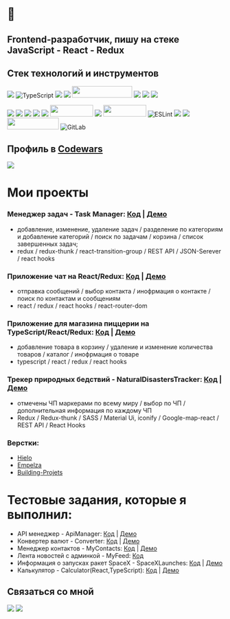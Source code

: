 # 👋 
## Frontend-разработчик, пишу на стеке JavaScript - React - Redux

<!--
**lors08-08/lors08-08** is a ✨ _special_ ✨ repository because its `README.md` (this file) appears on your GitHub profile.

Here are some ideas to get you started:

- 🔭 I’m currently working on ...
- 🌱 I’m currently learning ...
- 👯 I’m looking to collaborate on ...
- 🤔 I’m looking for help with ...
- 💬 Ask me about ...
- 📫 How to reach me: ...
- 😄 Pronouns: ...
- ⚡ Fun fact: ...
-->

## Cтек технологий и инструментов 

![](https://img.shields.io/badge/javascript%20-%23323330.svg?&style=for-the-badge&logo=javascript&logoColor=%23F7DF1E)
	<img alt="TypeScript" src="https://img.shields.io/badge/typescript%20-%23007ACC.svg?&style=for-the-badge&logo=typescript&logoColor=white"/>
![](https://img.shields.io/badge/react%20-%2320232a.svg?&style=for-the-badge&logo=react&logoColor=%2361DAFB)
![](https://img.shields.io/badge/redux%20-%23593d88.svg?&style=for-the-badge&logo=redux&logoColor=white)
<img src="https://camo.githubusercontent.com/05fa5b49e5aed65571a782d2d5a857a463c6862ffea1a420aa076f4fe9edb895/68747470733a2f2f696d672e736869656c64732e696f2f62616467652f52656475782d2d5468756e6b2d3233306633393f7374796c653d666c61742d737175617265266c6f676f3d5265647578266c6f676f436f6c6f723d666633393239" width="140" height="27"/>
![](https://camo.githubusercontent.com/8a8257a8f104d3daca432d3314fd2a250f1884bfd4b43bbbc7b6d8a77f703c60/68747470733a2f2f696d672e736869656c64732e696f2f62616467652f524553454c4543542d3030303f7374796c653d666f722d7468652d6261646765266c6f676f3d266c6f676f436f6c6f723d31)
![](https://camo.githubusercontent.com/06c0bc883dbe01bef31f65c7549edb3b8516bda71d119369a032b1fc2d63fb41/68747470733a2f2f696d672e736869656c64732e696f2f62616467652f4e6578742e6a732d3030303f7374796c653d666f722d7468652d6261646765266c6f676f3d4e6578742e6a73266c6f676f436f6c6f723d)
![](https://camo.githubusercontent.com/40ed858625e16457b8775ececd8dfe2e9a8b428e11e1b01bbc70beb152df67c3/68747470733a2f2f696d672e736869656c64732e696f2f62616467652f4e6573742e6a732d3030303f7374796c653d666f722d7468652d6261646765266c6f676f3d4e6573742e6a73266c6f676f436f6c6f723d)

![](https://img.shields.io/badge/react_router%20-CA4245.svg?&style=for-the-badge&logo=react-router&logoColor=white)
![](https://img.shields.io/badge/styled_components%20-DB7093.svg?&style=for-the-badge&logo=styled-components&logoColor=white)
<img src="https://img.shields.io/badge/SASS%20-hotpink.svg?&style=for-the-badge&logo=SASS&logoColor=white"/>
![](https://img.shields.io/badge/bootstrap%20-%23563D7C.svg?&style=for-the-badge&logo=bootstrap&logoColor=white)
<img src="https://img.shields.io/badge/material%20ui%20-%230081CB.svg?&style=for-the-badge&logo=material-ui&logoColor=white"/>
<img src="https://camo.githubusercontent.com/2c35078344be480c144d239355446838b6e63cfbbf650077a209262728ba3440/68747470733a2f2f696d672e736869656c64732e696f2f62616467652f4769742d626c61636b3f7374796c653d666c61742d737175617265266c6f676f3d676974" width="100" height="27">
<img src="https://img.shields.io/badge/heroku%20-%23430098.svg?&style=for-the-badge&logo=heroku&logoColor=white"/>
<img src="https://camo.githubusercontent.com/1f11106396efd0b619f5497783ec2c078946acdeb1cc5e872b07baf8af40baf8/68747470733a2f2f696d672e736869656c64732e696f2f62616467652f50726574746965722d626c61636b3f7374796c653d666c61742d737175617265266c6f676f3d7072657474696572" width="100" height="27">
<img alt="ESLint" src="https://img.shields.io/badge/ESLint-4B3263?style=for-the-badge&logo=eslint&logoColor=white" />
![](https://img.shields.io/badge/html5%20-%23E34F26.svg?&style=for-the-badge&logo=html5&logoColor=white)
![](https://img.shields.io/badge/css-%23239120.svg?&style=for-the-badge&logo=css3&logoColor=white)
<img src="https://cdn.icon-icons.com/icons2/2530/PNG/512/jetbrains_webstorm_button_icon_151873.png" width="120" height="27">
<img alt="GitLab" src="https://img.shields.io/badge/gitlab-%23181717.svg?style=for-the-badge&logo=gitlab&logoColor=white"/>

## Профиль в [Codewars](https://www.codewars.com/users/Lors.08) 
[![](https://www.codewars.com/users/Lors.08/badges/large)](https://www.codewars.com/users/Lors.08)

# Мои проекты

### Менеджер задач - Task Manager: [Код](https://github.com/lors08-08/task-manager) | [Демо](https://to-do-app-lors.herokuapp.com/)  

* добавление, изменение, удаление задач / разделение по категориям и добавление категорий / поиск по задачам / корзина / список завершенных задач;
* redux / redux-thunk / react-transition-group / REST API / JSON-Serever / react hooks

### Приложение чат на React/Redux: [Код](https://github.com/lors08-08/chat-telegram) | [Демо](https://chat-app-lors.netlify.app/)

* отправка сообщений / выбор контакта / инофрмация о контакте / поиск по контактам и сообщениям
* react / redux / react hooks / react-router-dom  

### Приложение для магазина пиццерии на TypeScript/React/Redux: [Код](https://github.com/lors08-08/myCart-pizzaStore) | [Демо](https://mycart-pizzastore-lors.herokuapp.com/)

* добавление товара в корзину / удаление и изменение количества товаров / каталог / инофрмация о товаре 
* typescript / react / redux / react hooks 

### Трекер природных бедствий - NaturalDisastersTracker: [Код](https://github.com/lors08-08/NaturalDisasters-testhh) | [Демо](https://natural-disasters-tracker.netlify.app/)

* отмечены ЧП маркерами по всему миру / выбор по ЧП / дополнительная информация по каждому ЧП
* Redux / Redux-thunk / SASS / Material Ui, iconify / Google-map-react / REST API / React Hooks

### Верстки: 
* [Hielo](https://lors08-08.github.io/hielo/) 
* [Empelza](https://lors08-08.github.io/empelza/) 
* [Building-Projets](https://lors08-08.github.io/building-projects/)

# Тестовые задания, которые я выполнил:
* API менеджер - ApiManager: [Код](https://github.com/lors08-08/apimanager-testhh) | [Демо](https://lors-apimanager.herokuapp.com)
* Конвертер валют - Converter: [Код](https://github.com/lors08-08/converter) | [Демо](https://converter-lors.herokuapp.com/)
* Менеджер контактов - MyContacts: [Код](https://github.com/lors08-08/contactsmanager-hh) | [Демо](https://contactsmanager-lors.herokuapp.com/)
* Лента новостей с админкой - MyFeed: [Код](https://github.com/lors08-08/spaprofilancegroup-testhh)
* Информация о запусках ракет SpaceX - SpaceXLaunches: [Код](https://github.com/lors08-08/spacexFlights-testhh) | [Демо](https://spacex-launches-lors.netlify.app/)
* Калькулятор - Calculator(React,TypeScript): [Код](https://github.com/lors08-08/calculator-ts) | [Демо](https://calculator-bylors.netlify.app/)






## Связаться со мной

[![](https://img.shields.io/badge/WHATSAPP-25D366?&style=for-the-badge&logo=whatsapp&logoColor=white&&s=250)](https://wa.me/79389077810)
[![](https://img.shields.io/badge/telegram-D14836?color=2CA5E0&style=for-the-badge&logo=telegram&logoColor=white&&s=250)](https://t-do.ru/thels8)





